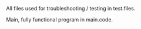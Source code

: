 All files used for troubleshooting / testing in test.files.

Main, fully functional program in main.code.
